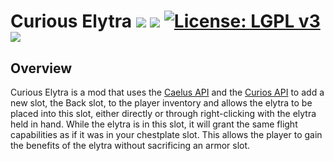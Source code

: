 # Curious Elytra [![](http://cf.way2muchnoise.eu/versions/curious-elytra-fabric.svg)](https://www.curseforge.com/minecraft/mc-mods/curious-elytra-fabric) [![](http://cf.way2muchnoise.eu/short_curious-elytra-fabric_downloads.svg)](https://www.curseforge.com/minecraft/mc-mods/curious-elytra-fabric/files) [![License: LGPL v3](https://img.shields.io/badge/License-LGPL%20v3-blue.svg?&style=flat-square)](https://www.gnu.org/licenses/lgpl-3.0) [![](https://img.shields.io/discord/500852157503766538.svg?color=green&label=Discord&style=flat-square)](https://discord.gg/JWgrdwt)

## Overview

Curious Elytra is a mod that uses the [Caelus API](https://www.curseforge.com/minecraft/mc-mods/caelus-fabric) and the [Curios API](https://www.curseforge.com/minecraft/mc-mods/curios-fabric) to add a new slot, the Back slot, to the player inventory and allows the elytra to be placed into this slot, either directly or through right-clicking with the elytra held in hand. While the elytra is in this slot, it will grant the same flight capabilities as if it was in your chestplate slot. This allows the player to gain the benefits of the elytra without sacrificing an armor slot.